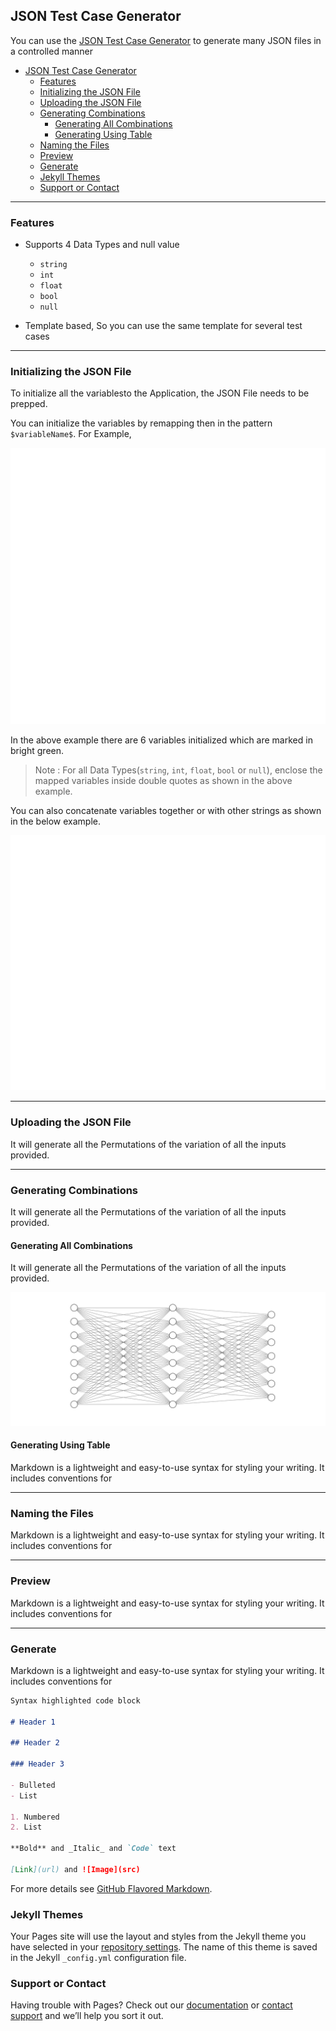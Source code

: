 ## JSON Test Case Generator

You can use the [JSON Test Case Generator](https://github.com/linjorejoy/json-testcase-generator) to generate many JSON files in a controlled manner

- [JSON Test Case Generator](#json-test-case-generator)
  - [Features](#features)
  - [Initializing the JSON File](#initializing-the-json-file)
  - [Uploading the JSON File](#uploading-the-json-file)
  - [Generating Combinations](#generating-combinations)
    - [Generating All Combinations](#generating-all-combinations)
    - [Generating Using Table](#generating-using-table)
  - [Naming the Files](#naming-the-files)
  - [Preview](#preview)
  - [Generate](#generate)
  - [Jekyll Themes](#jekyll-themes)
  - [Support or Contact](#support-or-contact)

---

### Features

- Supports 4 Data Types and null value

  - `string`
  - `int`
  - `float`
  - `bool`
  - `null`

- Template based, So you can use the same template for several test cases

---

### Initializing the JSON File

To initialize all the variablesto the Application, the JSON File needs to be prepped.

You can initialize the variables by remapping then in the pattern `$variableName$`. For Example,

![JSON Example](resources/other_images/jsonexample2.svg)

In the above example there are 6 variables initialized which are marked in bright green.

> Note : For all Data Types(`string`, `int`, `float`, `bool` or `null`), enclose the mapped variables inside double quotes as shown in the above example.

You can also concatenate variables together or with other strings as shown in the below example.

![Image](resources/other_images/jsonexample4.svg)

---

### Uploading the JSON File

It will generate all the Permutations of the variation of all the inputs provided.

---

### Generating Combinations

It will generate all the Permutations of the variation of all the inputs provided.

#### Generating All Combinations

It will generate all the Permutations of the variation of all the inputs provided.

![Image](resources/nn2.svg)

#### Generating Using Table

Markdown is a lightweight and easy-to-use syntax for styling your writing. It includes conventions for

---

### Naming the Files

Markdown is a lightweight and easy-to-use syntax for styling your writing. It includes conventions for

---

### Preview

Markdown is a lightweight and easy-to-use syntax for styling your writing. It includes conventions for

---

### Generate

Markdown is a lightweight and easy-to-use syntax for styling your writing. It includes conventions for

```markdown
Syntax highlighted code block

# Header 1

## Header 2

### Header 3

- Bulleted
- List

1. Numbered
2. List

**Bold** and _Italic_ and `Code` text

[Link](url) and ![Image](src)
```

For more details see [GitHub Flavored Markdown](https://guides.github.com/features/mastering-markdown/).

### Jekyll Themes

Your Pages site will use the layout and styles from the Jekyll theme you have selected in your [repository settings](https://github.com/linjorejoy/json-testcase-generator/settings/pages). The name of this theme is saved in the Jekyll `_config.yml` configuration file.

### Support or Contact

Having trouble with Pages? Check out our [documentation](https://docs.github.com/categories/github-pages-basics/) or [contact support](https://support.github.com/contact) and we’ll help you sort it out.
